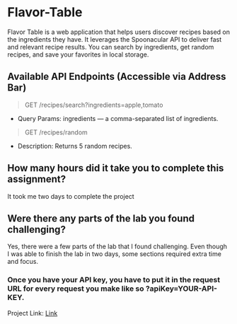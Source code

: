 # Flavor-Table

Flavor Table is a web application that helps users discover recipes based on the ingredients they have. It leverages the Spoonacular API to deliver fast and relevant recipe results. You can search by ingredients, get random recipes, and save your favorites in local storage.

## Available API Endpoints (Accessible via Address Bar)

> GET /recipes/search?ingredients=apple,tomato

- Query Params: ingredients — a comma-separated list of ingredients.

> GET /recipes/random

- Description: Returns 5 random recipes.

## How many hours did it take you to complete this assignment?

It took me two days to complete the project

## Were there any parts of the lab you found challenging?

Yes, there were a few parts of the lab that I found challenging. Even though I was able to finish the lab in two days, some sections required extra time and focus.

### Once you have your API key, you have to put it in the request URL for every request you make like so ?apiKey=YOUR-API-KEY.

Project Link:
[Link](https://fahadsamarat.github.io/Flavor-Table/)
